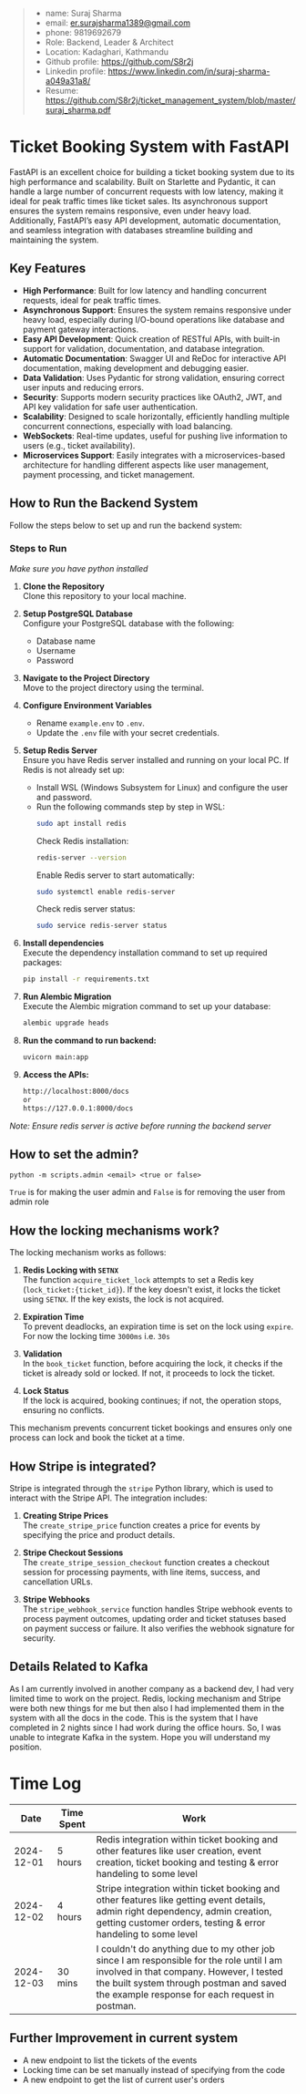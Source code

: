 > - name: Suraj Sharma
> - email: er.surajsharma1389@gmail.com
> - phone: 9819692679
> - Role: Backend, Leader & Architect
> - Location: Kadaghari, Kathmandu
> - Github profile: https://github.com/S8r2j
> - Linkedin profile: https://www.linkedin.com/in/suraj-sharma-a049a31a8/
> - Resume: https://github.com/S8r2j/ticket_management_system/blob/master/suraj_sharma.pdf


# Ticket Booking System with FastAPI

FastAPI is an excellent choice for building a ticket booking system due to its high performance and scalability. Built on Starlette and Pydantic, it can handle a large number of concurrent requests with low latency, making it ideal for peak traffic times like ticket sales. Its asynchronous support ensures the system remains responsive, even under heavy load. Additionally, FastAPI’s easy API development, automatic documentation, and seamless integration with databases streamline building and maintaining the system.

## Key Features

- **High Performance**: Built for low latency and handling concurrent requests, ideal for peak traffic times.
- **Asynchronous Support**: Ensures the system remains responsive under heavy load, especially during I/O-bound operations like database and payment gateway interactions.
- **Easy API Development**: Quick creation of RESTful APIs, with built-in support for validation, documentation, and database integration.
- **Automatic Documentation**: Swagger UI and ReDoc for interactive API documentation, making development and debugging easier.
- **Data Validation**: Uses Pydantic for strong validation, ensuring correct user inputs and reducing errors.
- **Security**: Supports modern security practices like OAuth2, JWT, and API key validation for safe user authentication.
- **Scalability**: Designed to scale horizontally, efficiently handling multiple concurrent connections, especially with load balancing.
- **WebSockets**: Real-time updates, useful for pushing live information to users (e.g., ticket availability).
- **Microservices Support**: Easily integrates with a microservices-based architecture for handling different aspects like user management, payment processing, and ticket management.

## How to Run the Backend System

Follow the steps below to set up and run the backend system:

### Steps to Run
*Make sure you have python installed*
1. **Clone the Repository**  
   Clone this repository to your local machine.

2. **Setup PostgreSQL Database**  
   Configure your PostgreSQL database with the following:
   - Database name
   - Username
   - Password

3. **Navigate to the Project Directory**  
   Move to the project directory using the terminal.

4. **Configure Environment Variables**  
   - Rename `example.env` to `.env`.
   - Update the `.env` file with your secret credentials.

5. **Setup Redis Server**  
   Ensure you have Redis server installed and running on your local PC. If Redis is not already set up:  
   - Install WSL (Windows Subsystem for Linux) and configure the user and password.
   - Run the following commands step by step in WSL:
     ```bash
     sudo apt install redis
     ```
     Check Redis installation:
     ```bash
     redis-server --version
     ```
     Enable Redis server to start automatically:
     ```bash
     sudo systemctl enable redis-server
     ```
     Check redis server status:
     ```bash
     sudo service redis-server status
     ```

6. **Install dependencies**  
   Execute the dependency installation command to set up required packages:
   ```bash
   pip install -r requirements.txt
   ```

6. **Run Alembic Migration**  
   Execute the Alembic migration command to set up your database:
   ```bash
   alembic upgrade heads
   ```

7. **Run the command to run backend:**
    ```bash
    uvicorn main:app
    ```
8. **Access the APIs:**
   ```bash
   http://localhost:8000/docs
   or
   https://127.0.0.1:8000/docs
   ```
*Note: Ensure redis server is active before running the backend server*

## How to set the admin?
    python -m scripts.admin <email> <true or false> 
`True` is for making the user admin and `False` is for removing the user from admin role

## How the locking mechanisms work?
The locking mechanism works as follows:

1. **Redis Locking with `SETNX`**  
   The function `acquire_ticket_lock` attempts to set a Redis key (`lock_ticket:{ticket_id}`). If the key doesn't exist, it locks the ticket using `SETNX`. If the key exists, the lock is not acquired.

2. **Expiration Time**  
   To prevent deadlocks, an expiration time is set on the lock using `expire`. For now the locking time `3000ms` i.e. `30s`

3. **Validation**  
   In the `book_ticket` function, before acquiring the lock, it checks if the ticket is already sold or locked. If not, it proceeds to lock the ticket.

4. **Lock Status**  
   If the lock is acquired, booking continues; if not, the operation stops, ensuring no conflicts.

This mechanism prevents concurrent ticket bookings and ensures only one process can lock and book the ticket at a time.

## How Stripe is integrated?
Stripe is integrated through the `stripe` Python library, which is used to interact with the Stripe API. The integration includes:

1. **Creating Stripe Prices**  
   The `create_stripe_price` function creates a price for events by specifying the price and product details.

2. **Stripe Checkout Sessions**  
   The `create_stripe_session_checkout` function creates a checkout session for processing payments, with line items, success, and cancellation URLs.

3. **Stripe Webhooks**  
   The `stripe_webhook_service` function handles Stripe webhook events to process payment outcomes, updating order and ticket statuses based on payment success or failure. It also verifies the webhook signature for security.

## Details Related to Kafka
As I am currently involved in another company as a backend dev, I had very limited time to work on the project. Redis, locking mechanism and Stripe were both new things for me but then also I had implemented them in the system with all the docs in the code. This is the system that I have completed in 2 nights since I had work during the office hours. So, I was unable to integrate Kafka in the system. Hope you will understand my position.

# Time Log
| Date       | Time Spent | Work                    |
|------------|------------|-------------------------|
| 2024-12-01 | 5 hours    | Redis integration within ticket booking and other features like user creation, event creation, ticket booking and testing & error handeling to some level|
| 2024-12-02 | 4 hours    | Stripe integration within ticket booking and other features like getting event details, admin right dependency, admin creation, getting customer orders, testing & error handeling to some level  |
| 2024-12-03 | 30 mins    | I couldn't do anything due to my other job since I am responsible for the role until I am involved in that company. However, I tested the built system through postman and saved the example response for each request in postman.   |

## Further Improvement in current system
- A new endpoint to list the tickets of the events
- Locking time can be set manually instead of specifying from the code
- A new endpoint to get the list of current user's orders